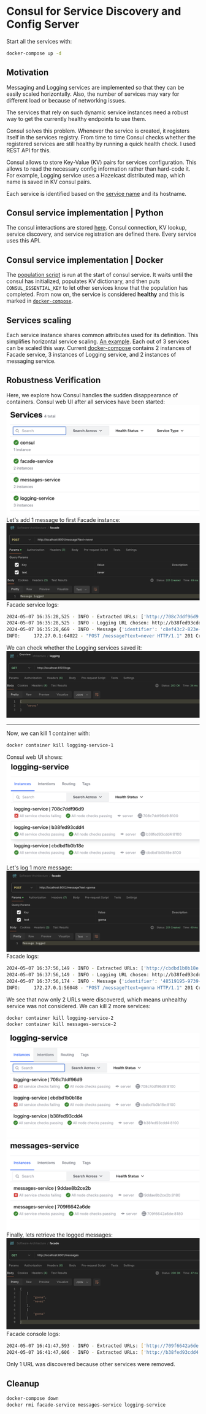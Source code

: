 # Consul for Service Discovery and Config Server

Start all the services with:
```bash
docker-compose up -d
```
## Motivation
Messaging and Logging services are implemented so that they can be easily scaled horizontally.
Also, the number of services may vary for different load or because of networking issues.

The services that rely on such dynamic service instances need a robust way to get the currently healthy endpoints to use them.

Consul solves this problem. Whenever the service is created, it registers itself in the services registry. From time to time Consul checks whether the registered services are still healthy by running a quick health check. I used REST API for this.

Consul allows to store Key-Value (KV) pairs for services configuration. This allows to read the necessary config information rather than hard-code it. For example, Logging service uses a Hazelcast distributed map, which name is saved in KV consul pairs.

Each service is identified based on the [service name](./services/service_names.py) and its hostname.

## Consul service implementation | Python
The consul interactions are stored [here](./services/consul_service). Consul connection, KV lookup, service discovery, and service registration are defined there.
Every service uses this API.

## Consul service implementation | Docker
The [population script](consul-population.sh) is run at the start of consul service. It waits until the consul has initialized, populates KV dictionary, and then puts `CONSUL_ESSENTIAL_KEY` to let other services know that the population has completed. From now on, the service is considered **healthy** and this is marked in [`docker-compose`](./docker-compose.yaml#L218).

## Services scaling
Each service instance shares common attributes used for its definition. This simplifies horizontal service scaling. [An example](./docker-compose.yaml#L40).
Each out of 3 services can be scaled this way. Current [docker-compose](./docker-compose.yaml) contains 2 instances of Facade service, 3 instances of Logging service, and 2 instances of messaging service.


## Robustness Verification
Here, we explore how Consul handles the sudden disappearance of containers.
Consul web UI after all services have been started:
![initial services](media/initial_services.png)
Let's add 1 message to first Facade instance:
![first message added](media/never.png)
Facade service logs:
```bash
2024-05-07 16:35:28,525 - INFO - Extracted URLs: ['http://708c7ddf96d9:8100', 'http://b38fed93cdd4:8100', 'http://cbdbd1b0b18e:8100']
2024-05-07 16:35:28,525 - INFO - Logging URL chosen: http://b38fed93cdd4:8100
2024-05-07 16:35:28,669 - INFO - Message {'identifier': 'c8ef43c2-823e-4121-880a-646abc712790', 'text': 'never'} sent to MQ
INFO:     172.27.0.1:64022 - "POST /message?text=never HTTP/1.1" 201 Created
```
We can check whether the Logging services saved it:
![never log verificaiton](media/never_verification.png)
___
Now, we can kill 1 container with:
```bash
docker container kill logging-service-1
```
Consul web UI shows:
![log 1 killed](media/log-1_killed.png)
Let's log 1 more message:
![1 more message](media/gonna.png)
Facade logs:
```bash
2024-05-07 16:37:56,149 - INFO - Extracted URLs: ['http://cbdbd1b0b18e:8100', 'http://b38fed93cdd4:8100']
2024-05-07 16:37:56,149 - INFO - Logging URL chosen: http://b38fed93cdd4:8100
2024-05-07 16:37:56,174 - INFO - Message {'identifier': '48519195-9739-4b49-9d79-210415f5dee3', 'text': 'gonna'} sent to MQ
INFO:     172.27.0.1:56048 - "POST /message?text=gonna HTTP/1.1" 201 Created
```
We see that now only 2 URLs were discovered, which means unhealthy service was not considered.
We can kill 2 more services:
```bash
docker container kill logging-service-2
docker container kill messages-service-2
```
![2 log instances killed](media/log-1_and_2_killed.png)
![message 2 killed](media/message-2_killed.png)
Finally, lets retrieve the logged messages:
![final GET](media/final_GET.png)
Facade console logs:
```bash
2024-05-07 16:41:47,593 - INFO - Extracted URLs: ['http://709f6642a6de:8180']
2024-05-07 16:41:47,606 - INFO - Extracted URLs: ['http://b38fed93cdd4:8100']
```
Only 1 URL was discovered because other services were removed.


## Cleanup

```bash
docker-compose down
docker rmi facade-service messages-service logging-service
```